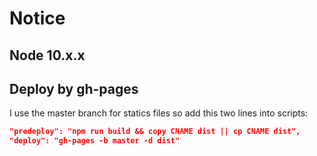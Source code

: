 # Notice
## Node 10.x.x
## Deploy by gh-pages
I use the master branch for statics files
so add this two lines into scripts:
```json
"predeploy": "npm run build && copy CNAME dist || cp CNAME dist",
"deploy": "gh-pages -b master -d dist"
```